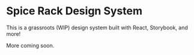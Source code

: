# Spice Rack Design System

This is a grassroots (WIP) design system built with React, Storybook, and more!

More coming soon.
